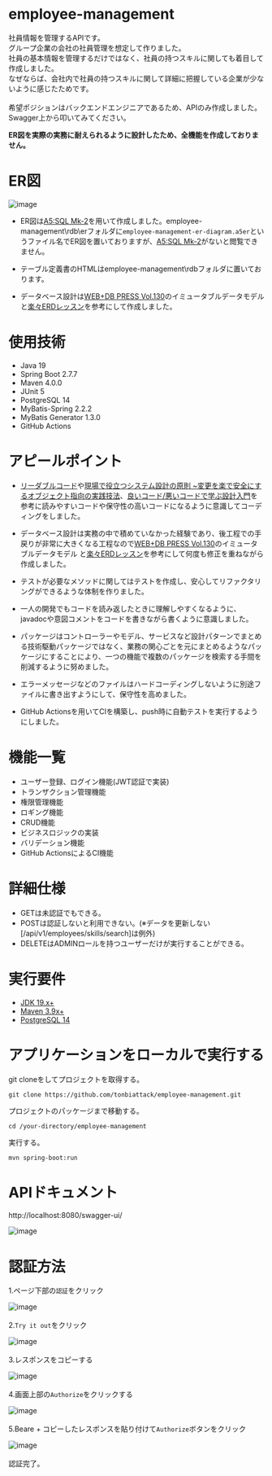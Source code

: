 # employee-management
社員情報を管理するAPIです。<br>
グループ企業の会社の社員管理を想定して作りました。<br>
社員の基本情報を管理するだけではなく、社員の持つスキルに関しても着目して作成しました。<br>
なぜならば、会社内で社員の持つスキルに関して詳細に把握している企業が少ないように感じたためです。<br>
<br>
希望ポジションはバックエンドエンジニアであるため、APIのみ作成しました。<br>
Swagger上から叩いてみてください。<br>

**ER図を実際の実務に耐えられるように設計したため、全機能を作成しておりません。**<br>

# ER図
![image](https://user-images.githubusercontent.com/40497724/226085559-26d1df07-9c2b-4735-b808-91990bfb574f.png)

- ER図は[A5:SQL Mk-2](https://a5m2.mmatsubara.com/)を用いて作成しました。employee-management\rdb\erフォルダに`employee-management-er-diagram.a5er`というファイル名でER図を置いておりますが、[A5:SQL Mk-2](https://a5m2.mmatsubara.com/)がないと閲覧できません。
- テーブル定義書のHTMLはemployee-management\rdbフォルダに置いております。

- データベース設計は[WEB+DB PRESS Vol.130](https://amzn.asia/d/d9WZIUN)のイミュータブルデータモデル と[楽々ERDレッスン](https://amzn.asia/d/1hdFDWd)を参考にして作成しました。

# 使用技術
- Java 19
- Spring Boot 2.7.7
- Maven 4.0.0
- JUnit 5
- PostgreSQL 14
- MyBatis-Spring 2.2.2
- MyBatis Generator 1.3.0
- GitHub Actions

# アピールポイント
- [リーダブルコード](https://amzn.asia/d/aNXu0D9)や[現場で役立つシステム設計の原則 ~変更を楽で安全にするオブジェクト指向の実践技法](https://amzn.asia/d/3MPRAjj)、[良いコード/悪いコードで学ぶ設計入門](https://amzn.asia/d/0mdnpAQ)を参考に読みやすいコードや保守性の高いコードになるように意識してコーディングをしました。

- データベース設計は実務の中で積めていなかった経験であり、後工程での手戻りが非常に大きくなる工程なので[WEB+DB PRESS Vol.130](https://amzn.asia/d/d9WZIUN)のイミュータブルデータモデル と[楽々ERDレッスン](https://amzn.asia/d/1hdFDWd)を参考にして何度も修正を重ねながら作成しました。

- テストが必要なメソッドに関してはテストを作成し、安心してリファクタリングができるような体制を作りました。

- 一人の開発でもコードを読み返したときに理解しやすくなるように、javadocや意図コメントをコードを書きながら書くように意識しました。

- パッケージはコントローラーやモデル、サービスなど設計パターンでまとめる技術駆動パッケージではなく、業務の関心ごとを元にまとめるようなパッケージにすることにより、一つの機能で複数のパッケージを検索する手間を削減するように努めました。

- エラーメッセージなどのファイルはハードコーディングしないように別途ファイルに書き出すようにして、保守性を高めました。

- GitHub Actionsを用いてCIを構築し、push時に自動テストを実行するようにしました。


# 機能一覧
- ユーザー登録、ログイン機能(JWT認証で実装)
- トランザクション管理機能
- 権限管理機能
- ロギング機能
- CRUD機能
- ビジネスロジックの実装
- バリデーション機能
- GitHub ActionsによるCI機能

# 詳細仕様
- GETは未認証でもできる。
- POSTは認証しないと利用できない。(※データを更新しない[/api/v1/employees/skills/search]は例外)
- DELETEはADMINロールを持つユーザーだけが実行することができる。

# 実行要件
- [JDK 19.x+](https://jdk.java.net/19/)
- [Maven 3.9x+](https://maven.apache.org/download.cgi)
- [PostgreSQL 14](https://www.postgresql.jp/download)

# アプリケーションをローカルで実行する
git cloneをしてプロジェクトを取得する。
```shell
git clone https://github.com/tonbiattack/employee-management.git
```
プロジェクトのパッケージまで移動する。
```shell
cd /your-directory/employee-management
```
実行する。
```shell
mvn spring-boot:run
```

# APIドキュメント
http://localhost:8080/swagger-ui/

![image](https://user-images.githubusercontent.com/40497724/226155789-4c29945b-87ba-434d-9c80-f752f18418a1.png)

# 認証方法
1.ページ下部の`認証`をクリック<br>

![image](https://user-images.githubusercontent.com/40497724/226155782-60425233-aa6e-4b0d-b793-7638fddf1aa3.png)
<br>
<br>
2.`Try it out`をクリック<br>

![image](https://user-images.githubusercontent.com/40497724/226155783-67a5fa31-079a-430b-960f-b110cd8b0b82.png)
<br>
<br>
3.レスポンスをコピーする

![image](https://user-images.githubusercontent.com/40497724/226156070-341dd2b3-c75c-4f7a-9bd1-749665856c78.png)
<br>
<br>
4.画面上部の`Authorize`をクリックする

![image](https://user-images.githubusercontent.com/40497724/226155787-1a395588-0aaf-4970-9738-bd452da9efae.png)
<br>
<br>
5.Beare + コピーしたレスポンスを貼り付けて`Authorize`ボタンをクリック

![image](https://user-images.githubusercontent.com/40497724/226155788-b867cce4-3bfa-404b-9f05-34709d0d3056.png)
<br>
<br>
認証完了。